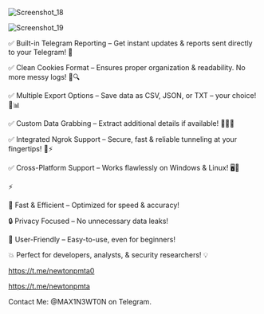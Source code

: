![Screenshot_18](https://github.com/user-attachments/assets/ca3982f7-366e-40df-b5a7-4a9bd62571c0)

![Screenshot_19](https://github.com/user-attachments/assets/34685e07-39f7-4209-a71e-d28f4abc86bd)

✅ Built-in Telegram Reporting – Get instant updates & reports sent directly to your Telegram! 📩

✅ Clean Cookies Format – Ensures proper organization & readability. No more messy logs! 🍪🔍

✅ Multiple Export Options – Save data as CSV, JSON, or TXT – your choice! 📂📊

✅ Custom Data Grabbing – Extract additional details if available! 🕵️‍♂️📜

✅ Integrated Ngrok Support – Secure, fast & reliable tunneling at your fingertips! 🔗⚡

✅ Cross-Platform Support – Works flawlessly on Windows & Linux! 🖥️🐧


⚡ 

🚀 Fast & Efficient – Optimized for speed & accuracy!

🔒 Privacy Focused – No unnecessary data leaks!

🎯 User-Friendly – Easy-to-use, even for beginners!

💥 Perfect for developers, analysts, & security researchers! 💡

https://t.me/newtonpmta0

https://t.me/newtonpmta

Contact Me: @MAX1N3WT0N on Telegram.